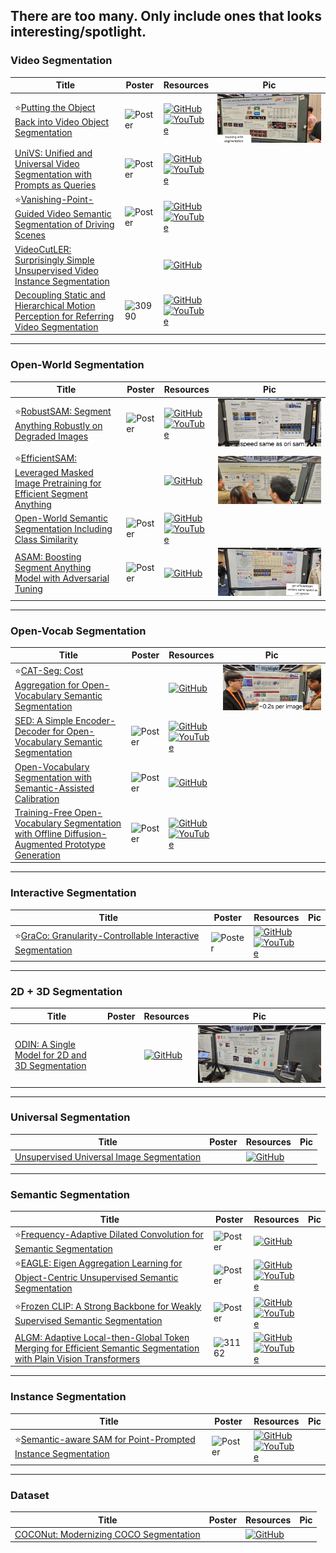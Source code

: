 ## There are too many. Only include ones that looks interesting/spotlight. 

### Video Segmentation
|Title|Poster|Resources|Pic|
|------|------|------|------|
| ⭐[Putting the Object Back into Video Object Segmentation ](https://openaccess.thecvf.com/content/CVPR2024/html/Cheng_Putting_the_Object_Back_into_Video_Object_Segmentation_CVPR_2024_paper.html)|![Poster](https://cvpr.thecvf.com/media/PosterPDFs/CVPR%202024/31438.png?t=1717298944.8735409) | [![GitHub](https://img.shields.io/github/stars/hkchengrex/Cutie?style=social)](https://github.com/hkchengrex/Cutie)<br> [![YouTube](https://img.shields.io/badge/YouTube-%23FF0000.svg?style=for-the-badge&logo=YouTube&logoColor=white)](https://www.youtube.com/watch?v=zA5wNUTf7hY)| ![Pic](https://github.com/HeChengHui/CVPR2024/blob/main/Papers/Topics/Segmentation/assets/WhatsApp%20Image%202024-07-03%20at%2017.15.27.jpeg)
| [UniVS: Unified and Universal Video Segmentation with Prompts as Queries ](https://openaccess.thecvf.com/content/CVPR2024/html/Li_UniVS_Unified_and_Universal_Video_Segmentation_with_Prompts_as_Queries_CVPR_2024_paper.html)|![Poster](https://github.com/HeChengHui/CVPR2024/blob/main/Papers/Topics/Segmentation/assets/31859.png) | [![GitHub](https://img.shields.io/github/stars/MinghanLi/UniVS?style=social)](https://github.com/MinghanLi/UniVS)<br> [![YouTube](https://img.shields.io/badge/YouTube-%23FF0000.svg?style=for-the-badge&logo=YouTube&logoColor=white)](https://www.youtube.com/watch?v=Je8BrxatgsU)
| ⭐[Vanishing-Point-Guided Video Semantic Segmentation of Driving Scenes ](https://openaccess.thecvf.com/content/CVPR2024/html/Guo_Vanishing-Point-Guided_Video_Semantic_Segmentation_of_Driving_Scenes_CVPR_2024_paper.html)|![Poster](https://cvpr.thecvf.com/media/PosterPDFs/CVPR%202024/29993.png?t=1717296403.025962) | [![GitHub](https://img.shields.io/github/stars/RascalGdd/VPSeg?style=social)](https://github.com/RascalGdd/VPSeg)<br> [![YouTube](https://img.shields.io/badge/YouTube-%23FF0000.svg?style=for-the-badge&logo=YouTube&logoColor=white)](https://www.youtube.com/watch?v=uaE_BTBRduQ)
| [VideoCutLER: Surprisingly Simple Unsupervised Video Instance Segmentation ](https://openaccess.thecvf.com/content/CVPR2024/html/Wang_VideoCutLER_Surprisingly_Simple_Unsupervised_Video_Instance_Segmentation_CVPR_2024_paper.html)| |[![GitHub](https://img.shields.io/github/stars/facebookresearch/CutLER?style=social)](https://github.com/facebookresearch/CutLER/blob/main/videocutler/README.md)
| [Decoupling Static and Hierarchical Motion Perception for Referring Video Segmentation ](https://openaccess.thecvf.com/content/CVPR2024/html/He_Decoupling_Static_and_Hierarchical_Motion_Perception_for_Referring_Video_Segmentation_CVPR_2024_paper.html)| ![30990](https://github.com/HeChengHui/CVPR2024/assets/84503515/9be03a23-4847-4f01-9b7a-141bf2be1059)| [![GitHub](https://img.shields.io/github/stars/heshuting555/DsHmp?style=social)](https://github.com/heshuting555/DsHmp)<br> [![YouTube](https://img.shields.io/badge/YouTube-%23FF0000.svg?style=for-the-badge&logo=YouTube&logoColor=white)](https://www.youtube.com/watch?v=9dGgOgLr488)

---

### Open-World Segmentation
|Title|Poster|Resources|Pic|
|------|------|------|------|
| ⭐[RobustSAM: Segment Anything Robustly on Degraded Images ](https://openaccess.thecvf.com/content/CVPR2024/html/Chen_RobustSAM_Segment_Anything_Robustly_on_Degraded_Images_CVPR_2024_paper.html)| ![Poster](https://github.com/HeChengHui/CVPR2024/blob/main/Papers/Topics/Segmentation/assets/29230.png) | [![GitHub](https://img.shields.io/github/stars/robustsam/RobustSAM?style=social)](https://github.com/robustsam/RobustSAM)<br> [![YouTube](https://img.shields.io/badge/YouTube-%23FF0000.svg?style=for-the-badge&logo=YouTube&logoColor=white)](https://www.youtube.com/watch?v=Awukqkbs6zM)| ![Pic](https://github.com/HeChengHui/CVPR2024/blob/main/Papers/Topics/Segmentation/assets/WhatsApp%20Image%202024-07-03%20at%2023.47.14.jpeg)
| ⭐[EfficientSAM: Leveraged Masked Image Pretraining for Efficient Segment Anything](https://openaccess.thecvf.com/content/CVPR2024/html/Xiong_EfficientSAM_Leveraged_Masked_Image_Pretraining_for_Efficient_Segment_Anything_CVPR_2024_paper.html) ||[![GitHub](https://img.shields.io/github/stars/yformer/EfficientSAM?style=social)](https://github.com/yformer/EfficientSAM)|![Pic](https://github.com/HeChengHui/CVPR2024/blob/main/Papers/Topics/Segmentation/assets/WhatsApp%20Image%202024-07-05%20at%2016.28.58.jpeg)
| [Open-World Semantic Segmentation Including Class Similarity ](https://openaccess.thecvf.com/content/CVPR2024/html/Sodano_Open-World_Semantic_Segmentation_Including_Class_Similarity_CVPR_2024_paper.html)| ![Poster](https://cvpr.thecvf.com/media/PosterPDFs/CVPR%202024/29608.png?t=1716464601.0709767) | [![GitHub](https://img.shields.io/github/stars/PRBonn/ContMAV?style=social)](https://github.com/PRBonn/ContMAV)<br> [![YouTube](https://img.shields.io/badge/YouTube-%23FF0000.svg?style=for-the-badge&logo=YouTube&logoColor=white)](https://www.youtube.com/watch?v=ei2cbyPQgag)|
| [ASAM: Boosting Segment Anything Model with Adversarial Tuning ](https://openaccess.thecvf.com/content/CVPR2024/html/Li_ASAM_Boosting_Segment_Anything_Model_with_Adversarial_Tuning_CVPR_2024_paper.html)| ![Poster](https://cvpr.thecvf.com/media/PosterPDFs/CVPR%202024/31630.png?t=1717313200.7029068) | [![GitHub](https://img.shields.io/github/stars/luckybird1994/ASAM?style=social)](https://github.com/luckybird1994/ASAM)|![Pic](https://github.com/HeChengHui/CVPR2024/blob/main/Papers/Topics/Segmentation/assets/WhatsApp%20Image%202024-07-03%20at%2023.26.12.jpeg)

---

### Open-Vocab Segmentation
|Title|Poster|Resources|Pic|
|------|------|------|------|
| ⭐[CAT-Seg: Cost Aggregation for Open-Vocabulary Semantic Segmentation ](https://openaccess.thecvf.com/content/CVPR2024/html/Cho_CAT-Seg_Cost_Aggregation_for_Open-Vocabulary_Semantic_Segmentation_CVPR_2024_paper.html)| | [![GitHub](https://img.shields.io/github/stars/KU-CVLAB/CAT-Seg?style=social)](https://github.com/KU-CVLAB/CAT-Seg)| ![Pic](https://github.com/HeChengHui/CVPR2024/blob/main/Papers/Topics/Segmentation/assets/WhatsApp%20Image%202024-07-03%20at%2023.50.35.jpeg)
| [SED: A Simple Encoder-Decoder for Open-Vocabulary Semantic Segmentation ](https://openaccess.thecvf.com/content/CVPR2024/html/Xie_SED_A_Simple_Encoder-Decoder_for_Open-Vocabulary_Semantic_Segmentation_CVPR_2024_paper.html)| ![Poster](https://cvpr.thecvf.com/media/PosterPDFs/CVPR%202024/31675.png?t=1716687368.6970675) | [![GitHub](https://img.shields.io/github/stars/xb534/SED?style=social)](https://github.com/xb534/SED)<br> [![YouTube](https://img.shields.io/badge/YouTube-%23FF0000.svg?style=for-the-badge&logo=YouTube&logoColor=white)](https://www.youtube.com/watch?v=1hfCnjtTtSo)
| [Open-Vocabulary Segmentation with Semantic-Assisted Calibration ](https://openaccess.thecvf.com/content/CVPR2024/html/Liu_Open-Vocabulary_Segmentation_with_Semantic-Assisted_Calibration_CVPR_2024_paper.html)| ![Poster](https://github.com/HeChengHui/CVPR2024/blob/main/Papers/Topics/Segmentation/assets/29834.png) | [![GitHub](https://img.shields.io/github/stars/yongliu20/SCAN?style=social)](https://github.com/yongliu20/SCAN)
| [Training-Free Open-Vocabulary Segmentation with Offline Diffusion-Augmented Prototype Generation ](https://openaccess.thecvf.com/content/CVPR2024/html/Barsellotti_Training-Free_Open-Vocabulary_Segmentation_with_Offline_Diffusion-Augmented_Prototype_Generation_CVPR_2024_paper.html)| ![Poster](https://cvpr.thecvf.com/media/PosterPDFs/CVPR%202024/30941.png?t=1717429631.8403218) | [![GitHub](https://img.shields.io/github/stars/aimagelab/freeda?style=social)](https://github.com/aimagelab/freeda)<br> [![YouTube](https://img.shields.io/badge/YouTube-%23FF0000.svg?style=for-the-badge&logo=YouTube&logoColor=white)](https://www.youtube.com/watch?v=lXpr2DorzQU)

---

### Interactive Segmentation
|Title|Poster|Resources|Pic|
|------|------|------|------|
| ⭐[GraCo: Granularity-Controllable Interactive Segmentation ](https://openaccess.thecvf.com/content/CVPR2024/html/Zhao_GraCo_Granularity-Controllable_Interactive_Segmentation_CVPR_2024_paper.html)| ![Poster](https://cvpr.thecvf.com/media/PosterPDFs/CVPR%202024/31571.png?t=1717420465.3381748) | [![GitHub](https://img.shields.io/github/stars/Zhao-Yian/GraCo?style=social)](https://github.com/Zhao-Yian/GraCo)<br> [![YouTube](https://img.shields.io/badge/YouTube-%23FF0000.svg?style=for-the-badge&logo=YouTube&logoColor=white)](https://www.youtube.com/watch?v=DGCQSLC-prU)

---

### 2D + 3D Segmentation
|Title|Poster|Resources|Pic|
|------|------|------|------|
| [ODIN: A Single Model for 2D and 3D Segmentation ](https://openaccess.thecvf.com/content/CVPR2024/html/Jain_ODIN_A_Single_Model_for_2D_and_3D_Segmentation_CVPR_2024_paper.html)| | [![GitHub](https://img.shields.io/github/stars/ayushjain1144/odin?style=social)](https://github.com/ayushjain1144/odin)|![Pic](https://github.com/HeChengHui/CVPR2024/blob/main/Papers/Topics/Segmentation/assets/WhatsApp%20Image%202024-07-03%20at%2023.02.07.jpeg)

---

### Universal Segmentation
|Title|Poster|Resources|Pic|
|------|------|------|------|
| [Unsupervised Universal Image Segmentation ](https://openaccess.thecvf.com/content/CVPR2024/html/Niu_Unsupervised_Universal_Image_Segmentation_CVPR_2024_paper.html)| |[![GitHub](https://img.shields.io/github/stars/u2seg/U2Seg?style=social)](https://github.com/u2seg/U2Seg)

---

### Semantic Segmentation
|Title|Poster|Resources|Pic|
|------|------|------|------|
| ⭐[Frequency-Adaptive Dilated Convolution for Semantic Segmentation ](https://openaccess.thecvf.com/content/CVPR2024/html/Chen_Frequency-Adaptive_Dilated_Convolution_for_Semantic_Segmentation_CVPR_2024_paper.html)|![Poster](https://cvpr.thecvf.com/media/PosterPDFs/CVPR%202024/30701.png?t=1717170034.0834613) | [![GitHub](https://img.shields.io/github/stars/Linwei-Chen/FADC?style=social)](https://github.com/Linwei-Chen/FADC)
| ⭐[EAGLE: Eigen Aggregation Learning for Object-Centric Unsupervised Semantic Segmentation ](https://openaccess.thecvf.com/content/CVPR2024/html/Kim_EAGLE_Eigen_Aggregation_Learning_for_Object-Centric_Unsupervised_Semantic_Segmentation_CVPR_2024_paper.html)|![Poster](https://cvpr.thecvf.com/media/PosterPDFs/CVPR%202024/30293.png?t=1717421354.7938871) | [![GitHub](https://img.shields.io/github/stars/MICV-yonsei/EAGLE?style=social)](https://github.com/MICV-yonsei/EAGLE)<br> [![YouTube](https://img.shields.io/badge/YouTube-%23FF0000.svg?style=for-the-badge&logo=YouTube&logoColor=white)](https://www.youtube.com/watch?v=0a799IDW4e0)
| ⭐[Frozen CLIP: A Strong Backbone for Weakly Supervised Semantic Segmentation ](https://openaccess.thecvf.com/content/CVPR2024/html/Zhang_Frozen_CLIP_A_Strong_Backbone_for_Weakly_Supervised_Semantic_Segmentation_CVPR_2024_paper.html)| ![Poster](https://cvpr.thecvf.com/media/PosterPDFs/CVPR%202024/30253.png?t=1716781257.513028) | [![GitHub](https://img.shields.io/github/stars/zbf1991/WeCLIP?style=social)](https://github.com/zbf1991/WeCLIP)<br> [![YouTube](https://img.shields.io/badge/YouTube-%23FF0000.svg?style=for-the-badge&logo=YouTube&logoColor=white)](https://www.youtube.com/watch?v=Lh489nTm_M0)
| [ALGM: Adaptive Local-then-Global Token Merging for Efficient Semantic Segmentation with Plain Vision Transformers ](https://openaccess.thecvf.com/content/CVPR2024/html/Norouzi_ALGM_Adaptive_Local-then-Global_Token_Merging_for_Efficient_Semantic_Segmentation_with_CVPR_2024_paper.html)| ![31162](https://github.com/HeChengHui/CVPR2024/assets/84503515/05832c15-8d81-458c-8bd0-39cab2532c82)| [![GitHub](https://img.shields.io/github/stars/tue-mps/algm-segmenter?style=social)](https://github.com/tue-mps/algm-segmenter)<br> [![YouTube](https://img.shields.io/badge/YouTube-%23FF0000.svg?style=for-the-badge&logo=YouTube&logoColor=white)](https://www.youtube.com/watch?v=WYGB58Omfz4)

---

### Instance Segmentation
|Title|Poster|Resources|Pic|
|------|------|------|------|
| ⭐[Semantic-aware SAM for Point-Prompted Instance Segmentation ](https://openaccess.thecvf.com/content/CVPR2024/html/Wei_Semantic-aware_SAM_for_Point-Prompted_Instance_Segmentation_CVPR_2024_paper.html)| ![Poster](https://github.com/HeChengHui/CVPR2024/blob/main/Papers/Topics/Segmentation/assets/29420.png) | [![GitHub](https://img.shields.io/github/stars/zhaoyangwei123/SAPNet?style=social)](https://github.com/zhaoyangwei123/SAPNet)<br> [![YouTube](https://img.shields.io/badge/YouTube-%23FF0000.svg?style=for-the-badge&logo=YouTube&logoColor=white)](https://www.youtube.com/watch?v=42-tJFmT7Ao)

---

### Dataset
|Title|Poster|Resources|Pic|
|------|------|------|------|
| [COCONut: Modernizing COCO Segmentation ](https://openaccess.thecvf.com/content/CVPR2024/html/Deng_COCONut_Modernizing_COCO_Segmentation_CVPR_2024_paper.html)||[![GitHub](https://img.shields.io/github/stars/bytedance/coconut_cvpr2024?style=social)](https://github.com/bytedance/coconut_cvpr2024)
